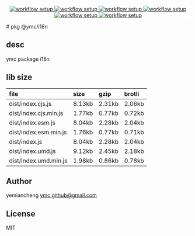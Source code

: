 <p align="center" style="background:white;">
<!-- github workflow stat:s -->
<!-- one line and center  -->
  <a href="https://github.com/YMC-GitHub">
    <img alt="workflow setup" src="https://img.shields.io/static/v1?label=pkg&message=done&color=ff69b4&style=flat-square" />
  </a>
  <a href="https://github.com/YMC-GitHub">
    <img alt="workflow setup" src="https://img.shields.io/static/v1?label=cod&message=done&color=ff69b4&style=flat-square" />
  </a>
    <a href="https://github.com/YMC-GitHub">
    <img alt="workflow setup" src="https://img.shields.io/static/v1?label=dep&message=done&color=ff69b4&style=flat-square" />
  </a>
  <a href="https://github.com/YMC-GitHub">
    <img alt="workflow setup" src="https://img.shields.io/static/v1?label=lin&message=done&color=ff69b4&style=flat-square" />
  </a>
    <a href="https://github.com/YMC-GitHub">
    <img alt="workflow setup" src="https://img.shields.io/static/v1?label=tes&message=fail&color=ff69b4&style=flat-square" />
  </a>
      <a href="https://github.com/YMC-GitHub">
    <img alt="workflow setup" src="https://img.shields.io/static/v1?label=pro&message=done&color=ff69b4&style=flat-square" />
  </a>


  <!-- https://img.shields.io/badge/<LABEL>-<MESSAGE>-<COLOR> -->
  <!-- https://img.shields.io/static/v1?label=<LABEL>&message=<MESSAGE>&color=<COLOR> -->
<!-- github workflow stat:e -->
</p>
# pkg @ymc/i18n

## desc
ymc package i18n

## lib size  
file | size | gzip | brotli
:---- | :---- | :---- | :----
dist/index.cjs.js | 8.13kb | 2.31kb | 2.06kb
dist/index.cjs.min.js | 1.77kb | 0.77kb | 0.72kb
dist/index.esm.js | 8.04kb | 2.28kb | 2.04kb
dist/index.esm.min.js | 1.76kb | 0.77kb | 0.71kb
dist/index.js | 8.04kb | 2.28kb | 2.04kb
dist/index.umd.js | 9.12kb | 2.45kb | 2.18kb
dist/index.umd.min.js | 1.98kb | 0.86kb | 0.78kb

## Author
yemiancheng <ymc.github@gmail.com>

## License
MIT
